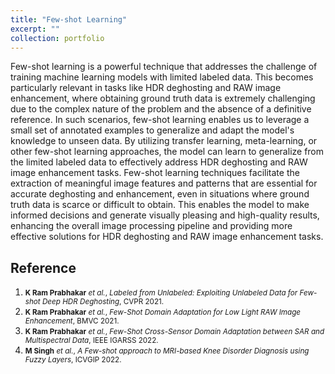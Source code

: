 ```yaml
---
title: "Few-shot Learning"
excerpt: ""
collection: portfolio
---
```



Few-shot learning is a powerful technique that addresses the challenge of training machine learning models with limited labeled data. This becomes particularly relevant in tasks like HDR deghosting and RAW image enhancement, where obtaining ground truth data is extremely challenging due to the complex nature of the problem and the absence of a definitive reference. In such scenarios, few-shot learning enables us to leverage a small set of annotated examples to generalize and adapt the model's knowledge to unseen data. By utilizing transfer learning, meta-learning, or other few-shot learning approaches, the model can learn to generalize from the limited labeled data to effectively address HDR deghosting and RAW image enhancement tasks. Few-shot learning techniques facilitate the extraction of meaningful image features and patterns that are essential for accurate deghosting and enhancement, even in situations where ground truth data is scarce or difficult to obtain. This enables the model to make informed decisions and generate visually pleasing and high-quality results, enhancing the overall image processing pipeline and providing more effective solutions for HDR deghosting and RAW image enhancement tasks.

Reference
---------
1. <span style="font-size: smaller;">**K Ram Prabhakar** *et al.*, *Labeled from Unlabeled: Exploiting Unlabeled Data for Few-shot Deep HDR Deghosting*, CVPR 2021.</span>
2. <span style="font-size: smaller;">**K Ram Prabhakar** *et al.*, *Few-Shot Domain Adaptation for Low Light RAW Image Enhancement*, BMVC 2021.</span>
3. <span style="font-size: smaller;">**K Ram Prabhakar** *et al.*, *Few-Shot Cross-Sensor Domain Adaptation between SAR and Multispectral Data*, IEEE IGARSS 2022.</span>
4. <span style="font-size: smaller;">**M Singh** *et al.*, *A Few-shot approach to MRI-based Knee Disorder Diagnosis using Fuzzy Layers*, ICVGIP 2022.</span>
